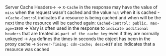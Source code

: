 Server Cache Headers->
-> `X-Cache` in the response may have the value of `miss` when the request wasn't cached and the value `hit` when it is cached
->`Cache-Control` indicates if a resource is being cached and when will be the next time the resource will be cached again: `Cached-Control: public, max-age=1800`
-> Vary is often used in the response to `indicate additional headers` that are treated as `part of the cache key` even if they are normally unkeyed
-> `Age` defines the times in seconds the object has been in the proxy cache
-> `Server-Timing: cdn-cache; desc=HIT` also indicates that a resource was cached